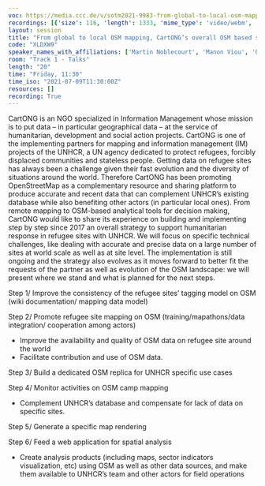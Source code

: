 ```yaml
---
voc: https://media.ccc.de/v/sotm2021-9983-from-global-to-local-osm-mapping-cartong-s-overall-osm-based-strategy-to-support-humanitarian-response-in-refugee-camp
recordings: [{'size': 116, 'length': 1333, 'mime_type': 'video/webm', 'language': 'eng', 'filename': 'sotm2021-9983-eng-From_global_to_local_OSM_mapping_CartONGs_overall_OSM_based_strategy_to_support_humanitarian_response_in_refugee_camp_webm-hd.webm', 'state': 'new', 'folder': 'webm-hd', 'high_quality': True, 'width': 1920, 'height': 1080, 'updated_at': '2021-10-30T15:48:19.174+02:00', 'recording_url': 'https://cdn.media.ccc.de/events/sotm/2021/webm-hd/sotm2021-9983-eng-From_global_to_local_OSM_mapping_CartONGs_overall_OSM_based_strategy_to_support_humanitarian_response_in_refugee_camp_webm-hd.webm', 'url': 'https://api.media.ccc.de/public/recordings/55427', 'event_url': 'https://api.media.ccc.de/public/events/c015b466-a9d5-5fd3-8eec-8a80c0eaebd9', 'conference_url': 'https://api.media.ccc.de/public/conferences/sotm2021'}, {'size': 38, 'length': 1333, 'mime_type': 'video/mp4', 'language': 'eng', 'filename': 'sotm2021-9983-eng-From_global_to_local_OSM_mapping_CartONGs_overall_OSM_based_strategy_to_support_humanitarian_response_in_refugee_camp_sd.mp4', 'state': 'new', 'folder': 'h264-sd', 'high_quality': False, 'width': 720, 'height': 576, 'updated_at': '2021-10-30T15:24:56.919+02:00', 'recording_url': 'https://cdn.media.ccc.de/events/sotm/2021/h264-sd/sotm2021-9983-eng-From_global_to_local_OSM_mapping_CartONGs_overall_OSM_based_strategy_to_support_humanitarian_response_in_refugee_camp_sd.mp4', 'url': 'https://api.media.ccc.de/public/recordings/55426', 'event_url': 'https://api.media.ccc.de/public/events/c015b466-a9d5-5fd3-8eec-8a80c0eaebd9', 'conference_url': 'https://api.media.ccc.de/public/conferences/sotm2021'}, {'size': 52, 'length': 1333, 'mime_type': 'video/webm', 'language': 'eng', 'filename': 'sotm2021-9983-eng-From_global_to_local_OSM_mapping_CartONGs_overall_OSM_based_strategy_to_support_humanitarian_response_in_refugee_camp_webm-sd.webm', 'state': 'new', 'folder': 'webm-sd', 'high_quality': False, 'width': 720, 'height': 576, 'updated_at': '2021-10-30T15:23:04.939+02:00', 'recording_url': 'https://cdn.media.ccc.de/events/sotm/2021/webm-sd/sotm2021-9983-eng-From_global_to_local_OSM_mapping_CartONGs_overall_OSM_based_strategy_to_support_humanitarian_response_in_refugee_camp_webm-sd.webm', 'url': 'https://api.media.ccc.de/public/recordings/55425', 'event_url': 'https://api.media.ccc.de/public/events/c015b466-a9d5-5fd3-8eec-8a80c0eaebd9', 'conference_url': 'https://api.media.ccc.de/public/conferences/sotm2021'}, {'size': 20, 'length': 1332, 'mime_type': 'audio/mpeg', 'language': 'eng', 'filename': 'sotm2021-9983-eng-From_global_to_local_OSM_mapping_CartONGs_overall_OSM_based_strategy_to_support_humanitarian_response_in_refugee_camp_mp3.mp3', 'state': 'new', 'folder': 'mp3', 'high_quality': False, 'width': 0, 'height': 0, 'updated_at': '2021-10-30T15:06:34.795+02:00', 'recording_url': 'https://cdn.media.ccc.de/events/sotm/2021/mp3/sotm2021-9983-eng-From_global_to_local_OSM_mapping_CartONGs_overall_OSM_based_strategy_to_support_humanitarian_response_in_refugee_camp_mp3.mp3', 'url': 'https://api.media.ccc.de/public/recordings/55424', 'event_url': 'https://api.media.ccc.de/public/events/c015b466-a9d5-5fd3-8eec-8a80c0eaebd9', 'conference_url': 'https://api.media.ccc.de/public/conferences/sotm2021'}, {'size': 116, 'length': 1333, 'mime_type': 'video/mp4', 'language': 'eng', 'filename': 'sotm2021-9983-eng-From_global_to_local_OSM_mapping_CartONGs_overall_OSM_based_strategy_to_support_humanitarian_response_in_refugee_camp_hd.mp4', 'state': 'new', 'folder': 'h264-hd', 'high_quality': True, 'width': 1920, 'height': 1080, 'updated_at': '2021-10-30T15:04:37.768+02:00', 'recording_url': 'https://cdn.media.ccc.de/events/sotm/2021/h264-hd/sotm2021-9983-eng-From_global_to_local_OSM_mapping_CartONGs_overall_OSM_based_strategy_to_support_humanitarian_response_in_refugee_camp_hd.mp4', 'url': 'https://api.media.ccc.de/public/recordings/55423', 'event_url': 'https://api.media.ccc.de/public/events/c015b466-a9d5-5fd3-8eec-8a80c0eaebd9', 'conference_url': 'https://api.media.ccc.de/public/conferences/sotm2021'}]
layout: session
title: "From global to local OSM mapping, CartONG’s overall OSM based strategy to support humanitarian response in refugee camp"
code: "XLDXW9"
speaker_names_with_affiliations: ['Martin Noblecourt', 'Manon Viou', 'Olivier Ribiere']
room: "Track 1 - Talks"
length: "20"
time: "Friday, 11:30"
time_iso: "2021-07-09T11:30:00Z"
resources: []
recording: True
---
```

CartONG is an NGO specialized in Information Management whose mission is to put data – in particular geographical data – at the service of humanitarian, development and social action projects. CartONG is one of the implementing partners for mapping and information management (IM) projects of the UNHCR, a UN agency dedicated to protect refugees, forcibly displaced communities and stateless people.
Getting data on refugee sites has always been a challenge given their fast evolution and the diversity of situations around the world. Therefore CartONG has been promoting OpenStreetMap as a complementary resource and sharing platform to produce accurate and recent data that can complement UNHCR’s existing database while also benefiting other actors (in particular local ones).
From remote mapping to OSM-based analytical tools for decision making, CartONG would like to share its experience on building and implementing step by step since 2017 an overall strategy to support humanitarian response in refugee sites with UNHCR. We will focus on specific technical challenges, like dealing with accurate and precise data on a large number of sites at world scale as well as at site level. The implementation is still ongoing and the strategy also evolves as it moves forward to better fit the requests of the partner as well as evolution of the OSM landscape: we will present where we stand and what is planned for the next steps.

Step 1/ Improve the consistency of the refugee sites’ tagging model on OSM (wiki documentation/ mapping data model)

Step 2/ Promote refugee site mapping on OSM (training/mapathons/data integration/ cooperation among actors)
- Improve the availability and quality of OSM data on refugee site around the world
- Facilitate contribution and use of OSM data.

Step 3/ Build a dedicated OSM replica for UNHCR specific use cases

Step 4/ Monitor activities on OSM camp mapping
- Complement UNHCR’s database and compensate for lack of data on specific sites.

Step 5/ Generate a specific map rendering

Step 6/ Feed a web application for spatial analysis
- Create analysis products (including maps, sector indicators visualization, etc) using OSM as well as other data sources, and make them available to UNHCR’s team and other actors for field operations
